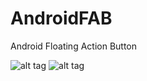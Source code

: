 # AndroidFAB
Android Floating Action Button

![alt tag](https://2.bp.blogspot.com/-dNLDj3c4EwM/VxH_u2DAotI/AAAAAAAABeM/zrhvrdlUc2gkkXHeuB6BeaNo4ur6VszOgCLcB/s1600/Screenshot_2016-04-16-15-00-01.png "Android FAB")
![alt tag](https://1.bp.blogspot.com/-V1ue5DeZldc/VxH_z3RcbOI/AAAAAAAABeQ/oxSoc8E0wAUhQ--U_KRkhc7vHa5SuTiYgCLcB/s1600/Screenshot_2016-04-16-15-00-12.png "Android FAB")
